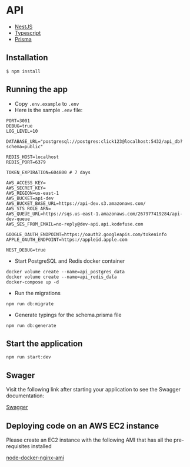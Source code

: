 # API

-   [NestJS](https://docs.nestjs.com/)
-   [Typescript](https://www.typescriptlang.org/docs/handbook/)
-   [Prisma](https://www.prisma.io/docs/)

## Installation

```
$ npm install
```

## Running the app

-   Copy `.env.example` to `.env`
-   Here is the sample `.env` file:

```
PORT=3001
DEBUG=true
LOG_LEVEL=10

DATABASE_URL="postgresql://postgres:click123@localhost:5432/api_db?schema=public"

REDIS_HOST=localhost
REDIS_PORT=6379

TOKEN_EXPIRATION=604800 # 7 days

AWS_ACCESS_KEY=
AWS_SECRET_KEY=
AWS_REGION=us-east-1
AWS_BUCKET=api-dev
AWS_BUCKET_BASE_URL=https://api-dev.s3.amazonaws.com/
AWS_STS_ROLE_ARN=
AWS_QUEUE_URL=https://sqs.us-east-1.amazonaws.com/267977419284/api-dev-queue
AWS_SES_FROM_EMAIL=no-reply@dev-api.api.kodefuse.com

GOOGLE_OAUTH_ENDPOINT=https://oauth2.googleapis.com/tokeninfo
APPLE_OAUTH_ENDPOINT=https://appleid.apple.com

NEST_DEBUG=true
```

-   Start PostgreSQL and Redis docker container

```
docker volume create --name=api_postgres_data
docker volume create --name=api_redis_data
docker-compose up -d
```

-   Run the migrations

```
npm run db:migrate
```

-   Generate typings for the schema.prisma file

```
npm run db:generate
```

## Start the application

```
npm run start:dev
```

## Swager

Visit the following link after starting your application to see the Swagger documentation:

[Swagger](http://localhost:3001/v1/api)

## Deploying code on an AWS EC2 instance

Please create an EC2 instance with the following AMI that has all the pre-requisites installed

[node-docker-nginx-ami](https://us-east-1.console.aws.amazon.com/ec2/home?region=us-east-1#ImageDetails:imageId=ami-0e3e8d17e834d404c)
